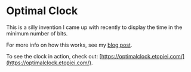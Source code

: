 # Optimal Clock

This is a silly invention I came up with recently to display the time in the minimum number of bits.

For more info on how this works, see my [blog post](https://blog.etopiei.com/post/53).

To see the clock in action, check out: [https://optimalclock.etopiei.com/](https://optimalclock.etopiei.com/).
